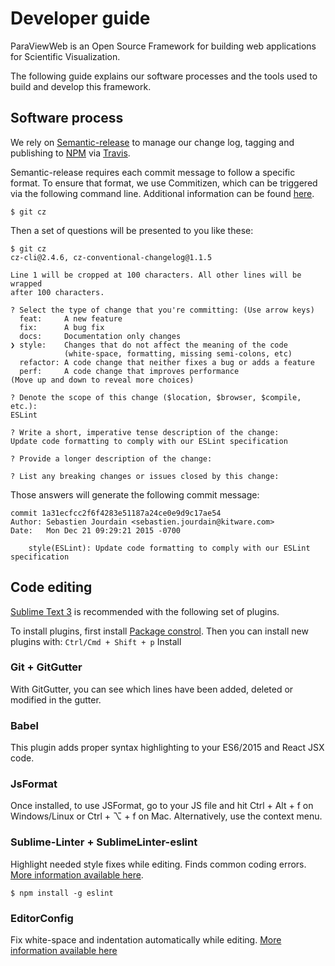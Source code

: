 # Developer guide

ParaViewWeb is an Open Source Framework for building
web applications for Scientific Visualization.

The following guide explains our software processes and the tools used to
build and develop this framework.

## Software process

We rely on [Semantic-release](https://github.com/semantic-release/semantic-release) to manage our change log, tagging and publishing
to [NPM](https://www.npmjs.com/package/paraviewweb) via [Travis](https://travis-ci.org/).

Semantic-release requires each commit message to follow a specific
format. To ensure that format, we use Commitizen, which can be triggered
via the following command line. Additional information can be found 
[here](https://gist.github.com/stephenparish/9941e89d80e2bc58a153).

    $ git cz

Then a set of questions will be presented to you like these:

    $ git cz
    cz-cli@2.4.6, cz-conventional-changelog@1.1.5

    Line 1 will be cropped at 100 characters. All other lines will be wrapped
    after 100 characters.

    ? Select the type of change that you're committing: (Use arrow keys)
      feat:     A new feature
      fix:      A bug fix
      docs:     Documentation only changes
    ❯ style:    Changes that do not affect the meaning of the code
                (white-space, formatting, missing semi-colons, etc)
      refactor: A code change that neither fixes a bug or adds a feature
      perf:     A code change that improves performance
    (Move up and down to reveal more choices)

    ? Denote the scope of this change ($location, $browser, $compile, etc.):
    ESLint

    ? Write a short, imperative tense description of the change:
    Update code formatting to comply with our ESLint specification

    ? Provide a longer description of the change:

    ? List any breaking changes or issues closed by this change:

Those answers will generate the following commit message:

    commit 1a31ecfcc2f6f4283e51187a24ce0e9d9c17ae54
    Author: Sebastien Jourdain <sebastien.jourdain@kitware.com>
    Date:   Mon Dec 21 09:29:21 2015 -0700

        style(ESLint): Update code formatting to comply with our ESLint specification

## Code editing

[Sublime Text 3](http://www.sublimetext.com) is recommended with the following set of plugins.

To install plugins, first install [Package constrol](https://packagecontrol.io/installation).
Then you can install new plugins with: ```Ctrl/Cmd + Shift + p``` Install

### Git + GitGutter

With GitGutter, you can see which lines have been added, deleted or modified in the gutter.

### Babel

This plugin adds proper syntax highlighting to your ES6/2015 and React JSX code.

### JsFormat

Once installed, to use JSFormat, go to your JS file and hit Ctrl + Alt + f on
Windows/Linux or Ctrl + ⌥ + f on Mac. Alternatively, use the context menu.

### Sublime-Linter + SublimeLinter-eslint

Highlight needed style fixes while editing. Finds common coding errors.
[More information available here](https://github.com/roadhump/SublimeLinter-eslint).

    $ npm install -g eslint

### EditorConfig

Fix white-space and indentation automatically while editing.
[More information available here](https://github.com/sindresorhus/editorconfig-sublime#readme)
